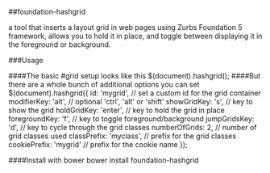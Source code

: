 ##foundation-hashgrid

a tool that inserts a layout grid in web pages using Zurbs Foundation 5 framework, allows you to hold it in place, and toggle between displaying it in the foreground or background.

###Usage

####The basic #grid setup looks like this
    $(document).hashgrid();
####But there are a whole bunch of additional options you can set
    $(document).hashgrid({
       id: 'mygrid',            // set a custom id for the grid container
       modifierKey: 'alt',      // optional 'ctrl', 'alt' or 'shift'
       showGridKey: 's',        // key to show the grid
       holdGridKey: 'enter',    // key to hold the grid in place
       foregroundKey: 'f',      // key to toggle foreground/background
       jumpGridsKey: 'd',       // key to cycle through the grid classes
       numberOfGrids: 2,        // number of grid classes used
       classPrefix: 'myclass',  // prefix for the grid classes
       cookiePrefix: 'mygrid'   // prefix for the cookie name
    });

####Install with bower
    bower install foundation-hashgrid
